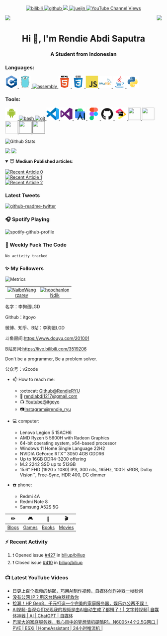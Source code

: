 <!-- <p align="center">
  Visitor count<br>
  <img src="https://profile-counter.glitch.me/itgoyo/count.svg" />
</p> -->

<p align="center">
  <a href="https://space.bilibili.com/12767066">
        <img alt="bilibili"
            src="https://img.shields.io/badge/dynamic/json?url=https%3A%2F%2Fapi.swo.moe%2Fstats%2Fbilibili%2F12767066&query=count&color=282c34&label=%E5%93%94%E5%93%A9%E5%93%94%E5%93%A9&labelColor=FE7398&logo=data%3Aimage%2Fpng%3Bbase64%2CiVBORw0KGgoAAAANSUhEUgAAAGAAAABgCAYAAADimHc4AAAD7ElEQVR4nO2dW9WrMBCFK6ESkFAJSKiESqgEHCABCZWAhEpAAhL2ecik5dDc%2FpXLBDLfWnlqy0xmJ5BMQnq5CIIgCIIgCIIgCIIgCEIBAHQAemYfrgCunD6wAKAHsEKxALgx+bCQD8%2FS9tmgVqeDr1lLigDgZvDhXso+K9TyTBQRwRJ8AHjntl0Flh5QRAQK%2FmKxPeayWx2OXpBNBKiHvi34b7T2MC4pAvW6twR%2FRwkRKPizBN8CgEcuESj4Lwm+BwBjahEk+H8EwJRKhOaCDzW8e1JLfkUUH1NgmR3XmHffHR1l+72BSs8d7w8U+JDAnZERQMcV+CtUi7dNqFqibB4J7vtrq7xKCuAasbTMXCL4T+5aVk6+2xHUrWdhruAR6HIJcOeu2UHI8zyAe2ytWfEdWz9PVvQ8YAmIQ5dDAB9LFsMVAv8oMO2zAGrC5WNIarRiAuKR9jYEd9pY08aa6uUzIHGRdkgKd8pY0yc1WjEBAqypDYoAG0QAZkQAZkQAZkQAZk4vANQenjsSzS3I%2FwcSbXU5jQBUkRtdf4Rar90v8kSv3+I3ffCCSpk8I%2Fw+lgDkdI%2Fv2rEp2CaiWm1AsDQLlDAD+dlFXLMeAaCSeLZdaSFE5VUQNot38cKuEeBgAsSuG0flVZBmEanbXfNQAsS0fgBYIn2fIu3%2FBBMHEyBmDXlFfA8IzeHb+Ems4WAChKykrVA9ZfsQTL57jXzRg4A5wC%2FA8N4ADiZAZwm2XjW75Qh2KOTfA0p4kygPw28OJcCVgn3nDnYo2EwEYRgGH0qAMyICMCMCMCMCMCMCMCMCMCMCfP3qwHDOQ4AAUekTk8FaBRihJnZdYbvtCGC7LvmkM63GjVDINPFrQgCq5ETXfmMzI90FXzPvfqt7x4rEu%2FZaEcCUxFvgz2zO+BUn6UkoaEEAsptiMSX5e8FoRYCN7cVgb4Vq7U%2FH50Pq4JNP7Qiw8UFnJwcK+tXy+Wj6PLEvPgHSHv5UgwA1IQIwwyFAyLJin9RoxYgAzAQIkPwNmf26busC+OIx5TDqo5nDT+F%2FSS%2F9CYzwb+No49zNy2evkYv0LywGGAXUvp6eSneycqOic0w20k7CNgKE7jJunSGLACTCxF27ylmQc98T5MQUH49swd+I0HPXslLKnT0N+wnkrTKi9JZL%2FL9i1SorMmdeQ4TQQ7OFMxIMzGD45w8nUL1im7efENZLJpgPSw0pfz0cdt4U3230Td%2FTvx2R6d2FrHhEWLkq5PELOMsRPHCPnAZGv1xJteL7jbJiaW3sB2nDvPC%2FosSYvjRQz4cJ6n7KO3rYQL7M+L6nVtfDVRAEQRAEQRAEQRAEIZ5%2FSAXmdfXaoQsAAAAASUVORK5CYII%3D&suffix=+%E5%85%B3%E6%B3%A8&cacheSeconds=3600)" />
    </a>
    <a href="https://github.com/itgoyo">
        <img alt="github"
            src="https://img.shields.io/github/stars/itgoyo?affiliations=OWNER&color=%23ffe411&label=github%20stars&logo=github&logoColor=%23fffFF&style=flat" />
    </a>
    <a href="https://www.zhihu.com/people/mkosto">
        <img
            src="https://img.shields.io/badge/dynamic/json?label=%E7%9F%A5%E4%B9%8E%E5%85%B3%E6%B3%A8&labelColor=0084ff&color=282c34&query=%24.data.totalSubs&url=https%3A%2F%2Fapi.spencerwoo.com%2Fsubstats%2F%3Fsource%3Dzhihu%26queryKey%3Dmkosto&longCache=true" />
    </a>
    <a href="https://juejin.cn/user/2348212565837165">
        <img alt="juejin"
            src="https://img.shields.io/badge/%E6%8E%98%E9%87%91-2022%E5%B9%B4%E5%BA%A6%E6%91%B8%E9%B1%BC%E4%BD%9C%E8%80%851%E5%90%8D-%23007fff" />
    </a>
     <a href="https://www.youtube.com/channel/UCpCzS_uKS1zzOAUjuuBNXDQ">
       <img alt="YouTube Channel Views" src="https://img.shields.io/youtube/channel/views/UCpCzS_uKS1zzOAUjuuBNXDQ">
    </a>
</p>

<p>
  <a href="https://count.getloli.com/"><img src="https://count.getloli.com/get/@:itgoyo"></a>
  <img src="https://weather-icon.journeyad.repl.co/@shenzhen?v=1" align="right">
</p>

<h1 align="center">Hi 👋, I'm Rendie Abdi Saputra</h1>
<h3 align="center">A Student from Indonesian</h3>

<h3 align="left">Languages:</h3>
<p align="left"> 
    <a href="https://www.w3schools.com/cpp/" target="_blank"> 
        <img src="https://raw.githubusercontent.com/devicons/devicon/master/icons/cplusplus/cplusplus-original.svg" alt="cplusplus" width="40" height="40"/>
    </a> 
    <a href="https://golang.org" target="_blank"> 
        <img src="https://raw.githubusercontent.com/devicons/devicon/master/icons/go/go-original.svg" alt="go" width="40" height="40"/> 
    </a> 
    <a href="https://exercism.org/tracks/x86-64-assembly" target="_blank">
        <img src="https://user-images.githubusercontent.com/5421823/62779159-4cf76880-baaa-11e9-8318-e20a1aaa913a.png" alt="assembly" width="45" height="45"/>
    </a>
    <a href="https://www.w3.org/html/" target="_blank"> 
        <img src="https://raw.githubusercontent.com/devicons/devicon/master/icons/html5/html5-original-wordmark.svg" alt="html5" width="40" height="40"/> 
    </a> 
    <a href="https://www.w3schools.com/css/" target="_blank">
        <img src="https://raw.githubusercontent.com/devicons/devicon/master/icons/css3/css3-original-wordmark.svg" alt="css3" width="40" height="40"/>
    </a> 
    <a href="https://developer.mozilla.org/en-US/docs/Web/JavaScript" target="_blank"> 
        <img src="https://raw.githubusercontent.com/devicons/devicon/master/icons/javascript/javascript-original.svg" alt="javascript" width="40" height="40"/> 
    </a> 
    <a href="https://www.mysql.com/" target="_blank"> 
        <img src="https://raw.githubusercontent.com/devicons/devicon/master/icons/mysql/mysql-original-wordmark.svg" alt="mysql" width="40" height="40"/> 
    </a> 
    <a href="https://www.java.com" target="_blank"> 
        <img src="https://raw.githubusercontent.com/devicons/devicon/master/icons/java/java-original.svg" alt="java" width="40" height="40"/> 
    </a> 
    <a href="https://www.python.org" target="_blank"> 
        <img src="https://raw.githubusercontent.com/devicons/devicon/master/icons/python/python-original.svg" alt="python" width="40" height="40"/> 
    </a> 


</p>
<h3 align="left">Tools:</h3>
<p align="left"> 
    <a href="https://developer.android.com" target="_blank"> 
        <img src="https://raw.githubusercontent.com/devicons/devicon/master/icons/android/android-original-wordmark.svg" alt="android" width="40" height="40"/> 
    </a> 
    <a href="https://www.gnu.org/software/bash/" target="_blank"> 
        <img src="https://www.vectorlogo.zone/logos/gnu_bash/gnu_bash-icon.svg" alt="bash" width="40" height="40"/> 
    </a> 
    <a href="https://git-scm.com/" target="_blank"> 
        <img src="https://www.vectorlogo.zone/logos/git-scm/git-scm-icon.svg" alt="git" width="40" height="40"/> 
    </a>
    <a href="https://code.visualstudio.com/" target="_blank">
        <img src="https://raw.githubusercontent.com/devicons/devicon/master/icons/vscode/vscode-original.svg" alt="vscode" width="40" height="40"/>
    </a>
    <a href="https://visualstudio.microsoft.com/" target="_blank">
        <img src="https://raw.githubusercontent.com/devicons/devicon/master/icons/visualstudio/visualstudio-plain.svg" alt="" width="40" height="40"/>
    </a>
    <a href="https://developer.android.com/studio" target="_blank">
        <img src="https://raw.githubusercontent.com/devicons/devicon/master/icons/androidstudio/androidstudio-original.svg" alt="" width="40" height="40"/>
    </a>
    <a href="https://www.figma.com/" target="_blank">
        <img src="https://raw.githubusercontent.com/devicons/devicon/master/icons/figma/figma-original.svg" alt="" width="40" height="40"/>
    </a>
    <a href="https://github.com/" target="_blank">
        <img src="https://raw.githubusercontent.com/devicons/devicon/master/icons/github/github-original.svg" alt="" width="40" height="40"/>
    </a>
    <a href="https://www.jetbrains.com/" target="_blank">
        <img src="https://raw.githubusercontent.com/devicons/devicon/master/icons/jetbrains/jetbrains-original.svg" alt="" width="40" height="40"/>
    </a>
    <a href="https://www.maplesoft.com" target="_blank">
        <img src="https://www.cfm.brown.edu/people/dobrush/am34/Maple/images/myMaple.png" alt="" width="40" height="40"/>
    </a>
    <a href="https://www.apachefriends.org/download.html" target="_blank">
        <img src="https://cdn2.iconfinder.com/data/icons/pack1-baco-flurry-icons-style/512/XAMPP.png" alt="" width="40" height="40"/>
    </a>
    <a href="https://www.notion.so/" target="_blank">
        <img src="https://logos-download.com/wp-content/uploads/2019/06/Notion_App_Logo.png" alt="" width="40" height="40"/>
    </a>
    <a href="" target="_blank">
        <img src="https://raw.githubusercontent.com/devicons/devicon/" alt="" width="40" height="40"/>
    </a>
    <a href="" target="_blank">
        <img src="https://raw.githubusercontent.com/devicons/devicon/" alt="" width="40" height="40"/>
    </a>

</p>



![Github Stats](https://github-readme-stats.vercel.app/api?username=RendieRYU&bg_color=30,e96443,904e95&title_color=fff&text_color=fff)

![](https://raw.githubusercontent.com/RendieRYU/github-stats-transparent/output/generated/overview.svg)
![](https://raw.githubusercontent.com/RendieRYU/github-stats-transparent/output/generated/languages.svg)


<details open>
 <summary> 😇 <b>Medium Published articles</b>: </summary>
<br>
    <a target="_blank" href="https://github-readme-medium-recent-article.vercel.app/medium/@itgoyo/0"><img src="https://github-readme-medium-recent-article.vercel.app/medium/@itgoyo/0" alt="Recent Article 0"></a>
  <br>
    <a target="_blank" href="https://github-readme-medium-recent-article.vercel.app/medium/@itgoyo/1"><img src="https://github-readme-medium-recent-article.vercel.app/medium/@itgoyo/1" alt="Recent Article 1"></a>
  <br>
    <a target="_blank" href="https://github-readme-medium-recent-article.vercel.app/medium/@itgoyo/2"><img src="https://github-readme-medium-recent-article.vercel.app/medium/@itgoyo/2" alt="Recent Article 2"></a>
  <br>

</details>

### Latest Tweets

<p><a href="https://www.twitter.com/itgoyo"><img src="https://github-readme-twitter-gazf.vercel.app/api?id=itgoyo&amp;layout=wide" alt="github-readme-twitter"></a></p>

### 🎧 Spotify Playing

![spotify-github-profile](/img/default.svg)
<!-- [![spotify-github-profile](https://spotify-github-profile.vercel.app/api/view?uid=g9mmploi6sdrg6sk0xosqex2u&cover_image=true&theme=default)](https://github.com/kittinan/spotify-github-profile) -->


### :dart: Weekly Fuck The Code

<!--START_SECTION:waka-->

```text
No activity tracked
```

<!--END_SECTION:waka-->

### :sparkles: My Followers

![Metrics](https://metrics.lecoq.io/RendieRYU?template=classic&base.header=0&base.activity=0&base.community=0&base.repositories=0&base.metadata=0&people=1&people.limit=24&people.identicons=false&people.identicons.hide=false&people.size=28&people.types=followers%2C%20following&people.shuffle=false&config.timezone=Asia%2FShanghai)

<!--START_SECTION:top-followers-->
<table>
  <tr>
    <td align="center">
      <a href="https://github.com/rzarey">
        <img src="https://avatars.githubusercontent.com/u/71277418?v=4" width="100px;" alt="NaiboWang"/>
      </a>
      <br />
      <a href="https://github.com/rzarey">rzarey</a>
    </td>
    <td align="center">
      <a href="https://github.com/IRedDragonICY">
        <img src="https://avatars.githubusercontent.com/u/98265563?v=4" width="100px;" alt="hoochanlon"/>
      </a>
      <br />
      <a href="https://github.com/IRedDragonICY">Ndik</a>
    </td>
    
  </tr>
</table>
<!--END_SECTION:top-followers-->

名字：李狗蛋LGD

Github：itgoyo

微博、知乎、B站：李狗蛋LGD

斗鱼房间:https://www.douyu.com/201001

B站房间:https://live.bilibili.com/3519206

Don't be a programmer, Be a problem solver.

公众号：v2code

- 📫 How to reach me:
    - :octocat: [Github@RendieRYU](https://github.com/RendieRYU)
    - :email: [rendiabdi1217@gmail.com](mailto:rendiabdi1217@gmail.com)
    - :tv: [Youtube@itgoyo](https://www.youtube.com/channel/UCpCzS_uKS1zzOAUjuuBNXDQ?view_as=subscriber)
    - :camera:[Instagram@rendie_ryu](https://www.instagram.com/rendie_ryu/)



- :computer: computer:
    - Lenovo Legion 5 15ACH6
    - AMD Ryzen 5 5600H with Radeon Graphics
    - 64-bit operating system, x64-based processor
    - Windows 11 Home Single Language 22H2
    - NVIDIA GeForce RTX™ 3050 4GB GDDR6
    - Up to 16GB DDR4-3200 offering
    - M.2 2242 SSD up to 512GB
    - 15.6" FHD (1920 x 1080) IPS, 300 nits, 165Hz, 100% sRGB, Dolby Vision™, Free-Sync, HDR 400, DC dimmer




- :phone: phone:
    - Redmi 4A
    - Redmi Note 8
    - Samsung A52S 5G


| :pencil2: | :video_game: | :book: |:clapper:  |
| --- | --- | --- | --- |
| [Blogs](https://itgoyo.github.io/) |[Games](https://itgoyo.github.io/games/)  | [Books](https://itgoyo.github.io/books/) | [Movies](https://itgoyo.github.io/movies/) |


### :zap: Recent Activity

<!--START_SECTION:activity-->
1. ❗️ Opened issue [#427](https://github.com/biliup/biliup/issues/427) in [biliup/biliup](https://github.com/biliup/biliup)
2. ❗️ Closed issue [#410](https://github.com/biliup/biliup/issues/410) in [biliup/biliup](https://github.com/biliup/biliup)
<!--END_SECTION:activity-->

### 📺 Latest YouTube Videos
<!-- YOUTUBE:START -->
- [日更上百个视频的秘密，巧用AI制作视频，自媒体创作神器一帧秒创](https://www.youtube.com/watch?v=qfZF_kLoksM)
- [没有公网 IP？用这台路由器拯救你](https://www.youtube.com/watch?v=cHNJZEKXrmc)
- [捡漏！HP Gen8，千元打造一个完美的家庭服务器，娱乐办公两不误！](https://www.youtube.com/watch?v=-tEo26a1eKM)
- [AI视频-当观众们发现我的视频是由AI自动生成了都懵了！| 文字转视频| 自媒体神器 | AI | ChatGPT | 自媒体](https://www.youtube.com/watch?v=zLGD7DaKtYQ)
- [巴掌大的家庭服务器，我心目中的梦想情机硬酷R1。N6005+4个2.5G网口 | PVE | ESXi | HomeAssistant | 24小时推流机 |](https://www.youtube.com/watch?v=IoxWN77SgBM)
<!-- YOUTUBE:END -->

